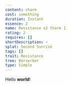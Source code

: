 ```yaml
---
content: charm
cost: something
duration: Instant
essence: 2
name: Resistance e2 Charm 1
rating: 2
requires: []
shortDescription: ~
splat: Second Sunrise
tags: []
trait: Resistance
tree: Berserker
type: Simple
---
```


Hello **world**!
